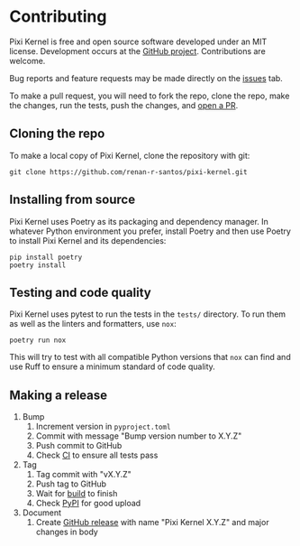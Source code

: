 # Contributing

Pixi Kernel is free and open source software developed under an MIT license. Development occurs at
the [GitHub project](https://github.com/renan-r-santos/pixi-kernel). Contributions are welcome.

Bug reports and feature requests may be made directly on the
[issues](https://github.com/renan-r-santos/pixi-kernel/issues) tab.

To make a pull request, you will need to fork the repo, clone the repo, make the changes, run the
tests, push the changes, and [open a PR](https://github.com/renan-r-santos/pixi-kernel/pulls).

## Cloning the repo

To make a local copy of Pixi Kernel, clone the repository with git:

```shell
git clone https://github.com/renan-r-santos/pixi-kernel.git
```

## Installing from source

Pixi Kernel uses Poetry as its packaging and dependency manager. In whatever Python environment you
prefer, install Poetry and then use Poetry to install Pixi Kernel and its dependencies:

```shell
pip install poetry
poetry install
```

## Testing and code quality

Pixi Kernel uses pytest to run the tests in the `tests/` directory. To run them as well as the
linters and formatters, use `nox`:

```shell
poetry run nox
```

This will try to test with all compatible Python versions that `nox` can find and use Ruff to
ensure a minimum standard of code quality.

## Making a release

1. Bump
   1. Increment version in `pyproject.toml`
   2. Commit with message "Bump version number to X.Y.Z"
   3. Push commit to GitHub
   4. Check [CI](https://github.com/renan-r-santos/pixi-kernel/actions/workflows/ci.yml) to ensure
      all tests pass
2. Tag
   1. Tag commit with "vX.Y.Z"
   2. Push tag to GitHub
   3. Wait for [build](https://github.com/renan-r-santos/pixi-kernel/actions/workflows/release.yml)
      to finish
   4. Check [PyPI](https://pypi.org/project/pixi-kernel/) for good upload
3. Document
   1. Create [GitHub release](https://github.com/renan-r-santos/pixi-kernel/releases) with name
      "Pixi Kernel X.Y.Z" and major changes in body
